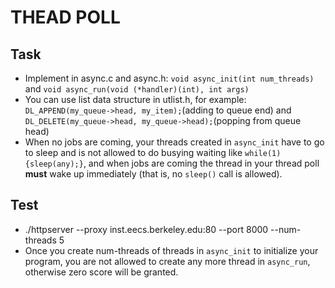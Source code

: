 # THEAD POLL

## Task
* Implement in async.c and async.h: ```void async_init(int num_threads)``` and ```void async_run(void (*handler)(int), int args)```
* You can use list data structure in utlist.h, for example: ```DL_APPEND(my_queue->head, my_item);```(adding to queue end) and  ```DL_DELETE(my_queue->head, my_queue->head);```(popping from queue head)
* When no jobs are coming, your threads created in ```async_init``` have to go to sleep and is not allowed to do busying waiting like ```while(1){sleep(any);}```, and when jobs are coming the thread in your thread poll **must** wake up immediately (that is, no ```sleep()``` call is allowed).

## Test
* ./httpserver --proxy inst.eecs.berkeley.edu:80 --port 8000 --num-threads 5
* Once you create num-threads of threads in ```async_init``` to initialize your program, you are not allowed to create any more thread in ```async_run```, otherwise zero score will be granted.
